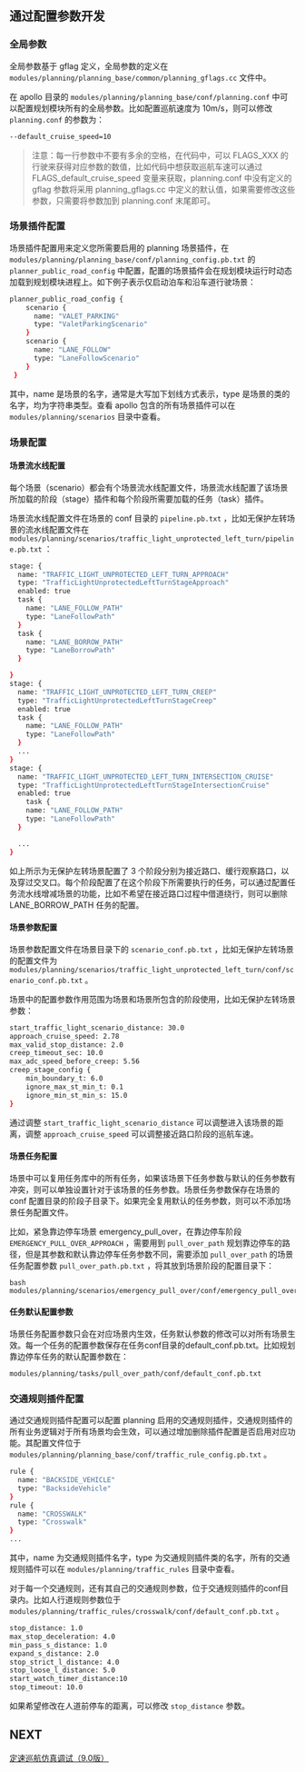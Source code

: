 ## 通过配置参数开发

### 全局参数

全局参数基于 gflag 定义，全局参数的定义在 `modules/planning/planning_base/common/planning_gflags.cc` 文件中。

在 apollo 目录的 `modules/planning/planning_base/conf/planning.conf` 中可以配置规划模块所有的全局参数。比如配置巡航速度为 10m/s，则可以修改 `planning.conf` 的参数为：

```bash
--default_cruise_speed=10
```

> 注意：每一行参数中不要有多余的空格，在代码中，可以 FLAGS_XXX 的行驶来获得对应参数的数值，比如代码中想获取巡航车速可以通过 FLAGS_default_cruise_speed 变量来获取，planning.conf 中没有定义的 gflag 参数将采用 planning_gflags.cc 中定义的默认值，如果需要修改这些参数，只需要将参数加到 planning.conf 末尾即可。

### 场景插件配置

场景插件配置用来定义您所需要启用的 planning 场景插件，在 `modules/planning/planning_base/conf/planning_config.pb.txt` 的 `planner_public_road_config` 中配置，配置的场景插件会在规划模块运行时动态加载到规划模块进程上。如下例子表示仅启动泊车和沿车道行驶场景：

```bash
planner_public_road_config {
    scenario {
      name: "VALET_PARKING"
      type: "ValetParkingScenario"
    }
    scenario {
      name: "LANE_FOLLOW"
      type: "LaneFollowScenario"
    }
 }
```

其中，name 是场景的名字，通常是大写加下划线方式表示，type 是场景的类的名字，均为字符串类型。查看 apollo 包含的所有场景插件可以在 `modules/planning/scenarios` 目录中查看。

### 场景配置

#### 场景流水线配置

每个场景（scenario）都会有个场景流水线配置文件，场景流水线配置了该场景所加载的阶段（stage）插件和每个阶段所需要加载的任务（task）插件。

场景流水线配置文件在场景的 conf 目录的 `pipeline.pb.txt` ，比如无保护左转场景的流水线配置文件在 `modules/planning/scenarios/traffic_light_unprotected_left_turn/pipeline.pb.txt` ：

```bash
stage: {
  name: "TRAFFIC_LIGHT_UNPROTECTED_LEFT_TURN_APPROACH"
  type: "TrafficLightUnprotectedLeftTurnStageApproach"
  enabled: true
  task {
    name: "LANE_FOLLOW_PATH"
    type: "LaneFollowPath"
  }
  task {
    name: "LANE_BORROW_PATH"
    type: "LaneBorrowPath"
  }

}
stage: {
  name: "TRAFFIC_LIGHT_UNPROTECTED_LEFT_TURN_CREEP"
  type: "TrafficLightUnprotectedLeftTurnStageCreep"
  enabled: true
  task {
    name: "LANE_FOLLOW_PATH"
    type: "LaneFollowPath"
  }
  ...
}
stage: {
  name: "TRAFFIC_LIGHT_UNPROTECTED_LEFT_TURN_INTERSECTION_CRUISE"
  type: "TrafficLightUnprotectedLeftTurnStageIntersectionCruise"
  enabled: true
    task {
    name: "LANE_FOLLOW_PATH"
    type: "LaneFollowPath"
  }

  ...
}
```

如上所示为无保护左转场景配置了 3 个阶段分别为接近路口、缓行观察路口，以及穿过交叉口。每个阶段配置了在这个阶段下所需要执行的任务，可以通过配置任务流水线增减场景的功能，比如不希望在接近路口过程中借道绕行，则可以删除 LANE_BORROW_PATH 任务的配置。

#### 场景参数配置

场景参数配置文件在场景目录下的 `scenario_conf.pb.txt` ，比如无保护左转场景的配置文件为 `modules/planning/scenarios/traffic_light_unprotected_left_turn/conf/scenario_conf.pb.txt` 。

场景中的配置参数作用范围为场景和场景所包含的阶段使用，比如无保护左转场景参数：

```bash
start_traffic_light_scenario_distance: 30.0
approach_cruise_speed: 2.78
max_valid_stop_distance: 2.0
creep_timeout_sec: 10.0
max_adc_speed_before_creep: 5.56
creep_stage_config {
    min_boundary_t: 6.0
    ignore_max_st_min_t: 0.1
    ignore_min_st_min_s: 15.0
}
```

通过调整 `start_traffic_light_scenario_distance` 可以调整进入该场景的距离，调整 `approach_cruise_speed` 可以调整接近路口阶段的巡航车速。

#### 场景任务配置

场景中可以复用任务库中的所有任务，如果该场景下任务参数与默认的任务参数有冲突，则可以单独设置针对于该场景的任务参数。场景任务参数保存在场景的 conf 配置目录的阶段子目录下。如果完全复用默认的任务参数，则可以不添加场景任务配置文件。

比如，紧急靠边停车场景 emergency_pull_over，在靠边停车阶段 `EMERGENCY_PULL_OVER_APPROACH` ，需要用到 `pull_over_path` 规划靠边停车的路径，但是其参数和默认靠边停车任务参数不同，需要添加 `pull_over_path` 的场景任务配置参数 `pull_over_path.pb.txt` ，将其放到场景阶段的配置目录下：

```
bash
modules/planning/scenarios/emergency_pull_over/conf/emergency_pull_over_approach/pull_over_path.pb.txt
```

#### 任务默认配置参数

场景任务配置参数只会在对应场景内生效，任务默认参数的修改可以对所有场景生效。每一个任务的配置参数保存在任务conf目录的default_conf.pb.txt。比如规划靠边停车任务的默认配置参数在：

```bash
modules/planning/tasks/pull_over_path/conf/default_conf.pb.txt
```

### 交通规则插件配置

通过交通规则插件配置可以配置 planning 启用的交通规则插件，交通规则插件的所有业务逻辑对于所有场景均会生效，可以通过增加删除插件配置是否启用对应功能。其配置文件位于 `modules/planning/planning_base/conf/traffic_rule_config.pb.txt` 。

```bash
rule {
  name: "BACKSIDE_VEHICLE"
  type: "BacksideVehicle"
}
rule {
  name: "CROSSWALK"
  type: "Crosswalk"
}
...
```

其中，name 为交通规则插件名字，type 为交通规则插件类的名字，所有的交通规则插件可以在 `modules/planning/traffic_rules` 目录中查看。

对于每一个交通规则，还有其自己的交通规则参数，位于交通规则插件的conf目录内。比如人行道规则参数位于 `modules/planning/traffic_rules/crosswalk/conf/default_conf.pb.txt` 。

```bash
stop_distance: 1.0
max_stop_deceleration: 4.0
min_pass_s_distance: 1.0
expand_s_distance: 2.0
stop_strict_l_distance: 4.0
stop_loose_l_distance: 5.0
start_watch_timer_distance:10
stop_timeout: 10.0
```

如果希望修改在人道前停车的距离，可以修改 `stop_distance` 参数。

## NEXT

[定速巡航仿真调试（9.0版）](./定速巡航仿真调试（9.0版）.md)
